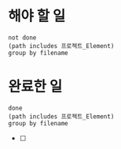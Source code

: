 # 해야 할 일
```tasks
not done
(path includes 프로젝트_Element)
group by filename
```
# 완료한 일
```tasks
done
(path includes 프로젝트_Element)
group by filename
```
- [ ]